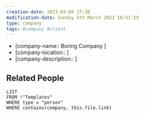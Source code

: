 ```yaml
---
creation-date: 2023-03-04 17:38 
modification-date: Sunday 5th March 2023 18:51:55
type: company
tags: #company #client
---	 
```


- [company-name:: Boring Company  ]
- [company-location:: ]
- [company-description:: ]


## Related People

```dataview 
LIST
FROM !"Templates"
WHERE type = "person"
WHERE contains(company, this.file.link) 
```


